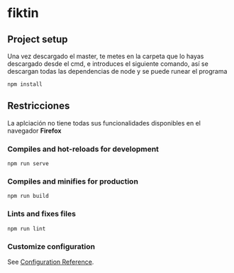 # fiktin

## Project setup
Una vez descargado el master, te metes en la carpeta que lo hayas descargado desde el cmd, e introduces el siguiente comando, así se descargan todas las dependencias de node y se puede runear el programa
```
npm install
```


## Restricciones
La aplciación no tiene todas sus funcionalidades disponibles en el navegador **Firefox**

### Compiles and hot-reloads for development
```
npm run serve
```

### Compiles and minifies for production
```
npm run build
```

### Lints and fixes files
```
npm run lint
```

### Customize configuration
See [Configuration Reference](https://cli.vuejs.org/config/).
